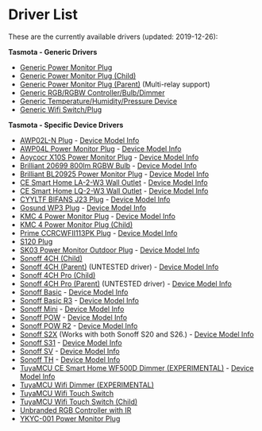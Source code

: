 # Driver List 
These are the currently available drivers (updated: 2019-12-26):

**Tasmota - Generic Drivers**
* [Generic Power Monitor Plug](https://github.com/markus-li/Hubitat/blob/master/drivers/expanded/tasmota-generic-pm-plug-expanded.groovy)
* [Generic Power Monitor Plug (Child)](https://github.com/markus-li/Hubitat/blob/master/drivers/expanded/tasmota-generic-pm-plug-child-expanded.groovy)
* [Generic Power Monitor Plug (Parent)](https://github.com/markus-li/Hubitat/blob/master/drivers/expanded/tasmota-generic-pm-plug-parent-expanded.groovy) (Multi-relay support)
* [Generic RGB/RGBW Controller/Bulb/Dimmer](https://github.com/markus-li/Hubitat/blob/master/drivers/expanded/tasmota-generic-rgb-rgbw-controller-bulb-dimmer-expanded.groovy)
* [Generic Temperature/Humidity/Pressure Device](https://github.com/markus-li/Hubitat/blob/master/drivers/expanded/tasmota-generic-thp-device-expanded.groovy)
* [Generic Wifi Switch/Plug](https://github.com/markus-li/Hubitat/blob/master/drivers/expanded/tasmota-generic-wifi-switch-plug-expanded.groovy)

**Tasmota - Specific Device Drivers**
* [AWP02L-N Plug](https://github.com/markus-li/Hubitat/blob/master/drivers/expanded/tasmota-awp02l-n-plug-expanded.groovy) - [Device Model Info](https://templates.blakadder.com/hugoai_awp02l-n.html)
* [AWP04L Power Monitor Plug](https://github.com/markus-li/Hubitat/blob/master/drivers/expanded/tasmota-awp04l-pm-plug-expanded.groovy) - [Device Model Info](https://templates.blakadder.com/awp04l.html)
* [Aoycocr X10S Power Monitor Plug](https://github.com/markus-li/Hubitat/blob/master/drivers/expanded/tasmota-aoycocr-x10s-pm-plug-expanded.groovy) - [Device Model Info](https://templates.blakadder.com/aoycocr_X10S.html)
* [Brilliant 20699 800lm RGBW Bulb](https://github.com/markus-li/Hubitat/blob/master/drivers/expanded/tasmota-brilliant-20699-rgbw-bulb-expanded.groovy) - [Device Model Info](https://templates.blakadder.com/brilliant_20699.html)
* [Brilliant BL20925 Power Monitor Plug](https://github.com/markus-li/Hubitat/blob/master/drivers/expanded/tasmota-brilliant-bl20925-pm-plug-expanded.groovy) - [Device Model Info](https://templates.blakadder.com/brilliant_BL20925.html)
* [CE Smart Home LA-2-W3 Wall Outlet](https://github.com/markus-li/Hubitat/blob/master/drivers/expanded/tasmota-ce-la-2-w3-wall-outlet-expanded.groovy) - [Device Model Info](https://templates.blakadder.com/ce_smart_home_LA-2-W3.html)
* [CE Smart Home LQ-2-W3 Wall Outlet](https://github.com/markus-li/Hubitat/blob/master/drivers/expanded/tasmota-ce-lq-2-w3-wall-outlet-expanded.groovy) - [Device Model Info](https://templates.blakadder.com/ce_smart_home_LQ-2-W3.html)
* [CYYLTF BIFANS J23 Plug](https://github.com/markus-li/Hubitat/blob/master/drivers/expanded/tasmota-cyyltf-bifans-j23-plug-expanded.groovy) - [Device Model Info](https://templates.blakadder.com/cyyltd_bifans_J23.html)
* [Gosund WP3 Plug](https://github.com/markus-li/Hubitat/blob/master/drivers/expanded/tasmota-gosund-wp3-plug-expanded.groovy) - [Device Model Info](https://templates.blakadder.com/gosund_wp3.html)
* [KMC 4 Power Monitor Plug](https://github.com/markus-li/Hubitat/blob/master/drivers/expanded/tasmota-kmc-4-pm-plug-expanded.groovy) - [Device Model Info](https://templates.blakadder.com/kmc-4.html)
* [KMC 4 Power Monitor Plug (Child)](https://github.com/markus-li/Hubitat/blob/master/drivers/expanded/tasmota-kmc-4-pm-plug-child-expanded.groovy)
* [Prime CCRCWFII113PK Plug](https://github.com/markus-li/Hubitat/blob/master/drivers/expanded/tasmota-prime-ccrcwfii113pk-plug-expanded.groovy) - [Device Model Info](https://templates.blakadder.com/prime_CCRCWFII113PK.html)
* [S120 Plug](https://github.com/markus-li/Hubitat/blob/master/drivers/expanded/tasmota-s120-plug-expanded.groovy)
* [SK03 Power Monitor Outdoor Plug](https://github.com/markus-li/Hubitat/blob/master/drivers/expanded/tasmota-sk03-pm-outdoor-plug-expanded.groovy) - [Device Model Info](https://templates.blakadder.com/SK03_outdoor.html)
* [Sonoff 4CH (Child)](https://github.com/markus-li/Hubitat/blob/master/drivers/expanded/tasmota-sonoff-4ch-child-expanded.groovy)
* [Sonoff 4CH (Parent)](https://github.com/markus-li/Hubitat/blob/master/drivers/expanded/tasmota-sonoff-4ch-parent-expanded.groovy) (UNTESTED driver) - [Device Model Info](https://templates.blakadder.com/sonoff_4CH.html)
* [Sonoff 4CH Pro (Child)](https://github.com/markus-li/Hubitat/blob/master/drivers/expanded/tasmota-sonoff-4ch-pro-child-expanded.groovy)
* [Sonoff 4CH Pro (Parent)](https://github.com/markus-li/Hubitat/blob/master/drivers/expanded/tasmota-sonoff-4ch-pro-parent-expanded.groovy) (UNTESTED driver) - [Device Model Info](https://templates.blakadder.com/sonoff_4CH_Pro.html)
* [Sonoff Basic](https://github.com/markus-li/Hubitat/blob/master/drivers/expanded/tasmota-sonoff-basic-expanded.groovy) - [Device Model Info](https://templates.blakadder.com/sonoff_basic.html)
* [Sonoff Basic R3](https://github.com/markus-li/Hubitat/blob/master/drivers/expanded/tasmota-sonoff-basic-r3-expanded.groovy) - [Device Model Info](https://templates.blakadder.com/sonoff_basic_R3.html)
* [Sonoff Mini](https://github.com/markus-li/Hubitat/blob/master/drivers/expanded/tasmota-sonoff-mini-expanded.groovy) - [Device Model Info](https://templates.blakadder.com/sonoff_mini.html)
* [Sonoff POW](https://github.com/markus-li/Hubitat/blob/master/drivers/expanded/tasmota-sonoff-pow-expanded.groovy) - [Device Model Info](https://templates.blakadder.com/sonoff_Pow.html)
* [Sonoff POW R2](https://github.com/markus-li/Hubitat/blob/master/drivers/expanded/tasmota-sonoff-powr2-expanded.groovy) - [Device Model Info](https://templates.blakadder.com/sonoff_Pow_R2.html)
* [Sonoff S2X](https://github.com/markus-li/Hubitat/blob/master/drivers/expanded/tasmota-sonoff-s2x-expanded.groovy) (Works with both Sonoff S20 and S26.) - [Device Model Info](https://templates.blakadder.com/sonoff_S20.html)
* [Sonoff S31](https://github.com/markus-li/Hubitat/blob/master/drivers/expanded/tasmota-sonoff-s31-expanded.groovy) - [Device Model Info](https://templates.blakadder.com/sonoff_S31.html)
* [Sonoff SV](https://github.com/markus-li/Hubitat/blob/master/drivers/expanded/tasmota-sonoff-sv-expanded.groovy) - [Device Model Info](https://templates.blakadder.com/sonoff_SV.html)
* [Sonoff TH](https://github.com/markus-li/Hubitat/blob/master/drivers/expanded/tasmota-sonoff-th-expanded.groovy) - [Device Model Info](https://templates.blakadder.com/sonoff_TH.html)
* [TuyaMCU CE Smart Home WF500D Dimmer (EXPERIMENTAL)](https://github.com/markus-li/Hubitat/blob/master/drivers/expanded/tasmota-tuyamcu-ce-wf500d-dimmer-expanded.groovy) - [Device Model Info](https://templates.blakadder.com/ce_smart_home-WF500D.html)
* [TuyaMCU Wifi Dimmer (EXPERIMENTAL)](https://github.com/markus-li/Hubitat/blob/master/drivers/expanded/tasmota-tuyamcu-wifi-dimmer-expanded.groovy)
* [TuyaMCU Wifi Touch Switch](https://github.com/markus-li/Hubitat/blob/master/drivers/expanded/tasmota-tuyamcu-wifi-touch-switch-expanded.groovy)
* [TuyaMCU Wifi Touch Switch (Child)](https://github.com/markus-li/Hubitat/blob/master/drivers/expanded/tasmota-tuyamcu-wifi-touch-switch-child-expanded.groovy)
* [Unbranded RGB Controller with IR](https://github.com/markus-li/Hubitat/blob/master/drivers/expanded/tasmota-unbranded-rgb-controller-with-ir-expanded.groovy)
* [YKYC-001 Power Monitor Plug](https://github.com/markus-li/Hubitat/blob/master/drivers/expanded/tasmota-ykyc-001-pm-plug-expanded.groovy)

